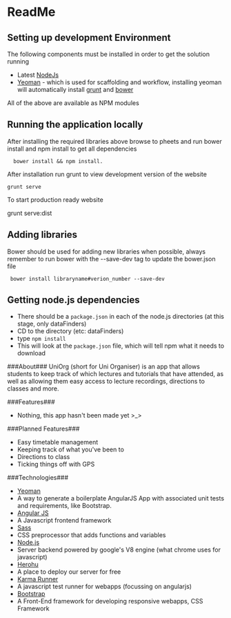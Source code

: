 # ReadMe

## Setting up development Environment
The following components must be installed in order to get the solution running

- Latest [NodeJs](http://nodejs.org/)
- [Yeoman](http://yeoman.io/) - which is used for scaffolding and workflow, installing yeoman will automatically install [grunt](http://gruntjs.com/) and [bower](http://bower.io/)

All of the above are available as NPM modules

## Running the application locally

After installing the required libraries above browse to pheets and run bower install and npm install to get all dependencies

	  bower install && npm install.

After installation run grunt to view development version of the website

	grunt serve


To start production ready website

  grunt serve:dist

## Adding libraries

Bower should be used for adding new libraries when possible, always remember to run bower with the --save-dev tag to update the bower.json file


	 bower install libraryname#verion_number --save-dev

## Getting node.js dependencies
 - There should be a `package.json` in each of the node.js directories (at this stage, only dataFinders)
 - CD to the directory (etc: dataFinders)
 - type `npm install`
 - This will look at the `package.json` file, which will tell npm what it needs to download

###About###
UniOrg (short for Uni Organiser) is an app that allows students to keep track of which lectures and tutorials that have attended, as well as allowing them easy access to lecture recordings, directions to classes and more.

###Features###
 - Nothing, this app hasn't been made yet >_>

###Planned Features###
 - Easy timetable management
 - Keeping track of what you've been to
 - Directions to class
 - Ticking things off with GPS

###Technologies###
 - [Yeoman](http://yeoman.io/)
  - A way to generate a boilerplate AngularJS App with associated unit tests and requirements, like Bootstrap.
 - [Angular JS](http://angularjs.org/)
  - A Javascript frontend framework
 - [Sass](http://sass-lang.com/)
  - CSS preprocessor that adds functions and variables
 - [Node.js](http://nodejs.org/)
  - Server backend powered by google's V8 engine (what chrome uses for javascript)
 - [Herohu](https://www.heroku.com/)
  - A place to deploy our server for free
 - [Karma Runner](http://karma-runner.github.io/0.12/index.html)
  - A javascript test runner for webapps (focussing on angularjs)
 - [Bootstrap](http://getbootstrap.com/)
  - A Front-End framework for developing responsive webapps, CSS Framework
